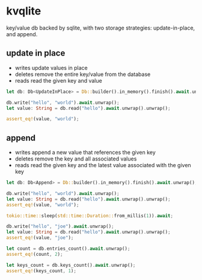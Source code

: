 # kvqlite

key/value db backed by sqlite, with two storage strategies: update-in-place, and append.

## update in place

- writes update values in place
- deletes remove the entire key/value from the database
- reads read the given key and value

```rust
let db: Db<UpdateInPlace> = Db::builder().in_memory().finish().await.unwrap();

db.write("hello", "world").await.unwrap();
let value: String = db.read("hello").await.unwrap().unwrap();

assert_eq!(value, "world");
```

## append

- writes append a new value that references the given key
- deletes remove the key and all associated values
- reads read the given key and the latest value associated with the given key

```rust
let db: Db<Append> = Db::builder().in_memory().finish().await.unwrap();

db.write("hello", "world").await.unwrap();
let value: String = db.read("hello").await.unwrap().unwrap();
assert_eq!(value, "world");

tokio::time::sleep(std::time::Duration::from_millis(1)).await;

db.write("hello", "joe").await.unwrap();
let value: String = db.read("hello").await.unwrap().unwrap();
assert_eq!(value, "joe");

let count = db.entries_count().await.unwrap();
assert_eq!(count, 2);

let keys_count = db.keys_count().await.unwrap();
assert_eq!(keys_count, 1);
```
